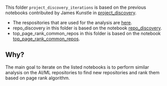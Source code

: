 This folder `project_discovery_iterations` is based on the previous notebooks contributed by James Kunstle in [project_discovery](../../project_discovery).

- The respositories that are used for the analysis are [here](../ai_repos.json).
- repo_discovery in this folder is based on the notebook [repo_discovery](../../project_discovery/repo_discovery/repo_discovery.ipynb).
- top_page_rank_common_repos in this folder is based on the notebook [top_page_rank_common_repos](../../project_discovery/pagerank_top_repos/top_pagerank_common_repos.ipynb).
  

## Why?
The main goal to iterate on the listed notebooks is to perform similar analysis on the AI/ML repositories to find new repositories and rank them based on page rank algorithm.